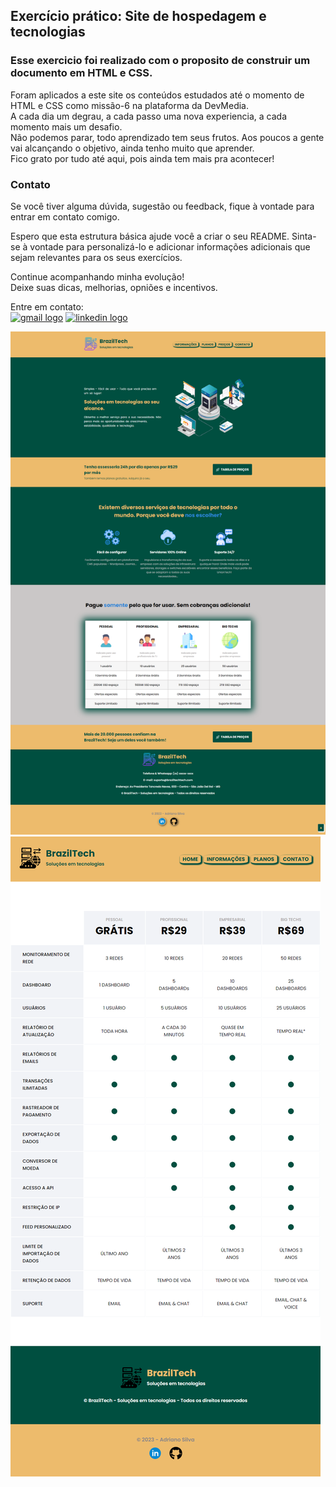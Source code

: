 <h2>Exercício prático: Site de hospedagem e tecnologias</h2>
<div>
  <h3>Esse exercicio foi realizado com o proposito de construir um documento em HTML e CSS.</h3>
  <p>Foram aplicados a este site os conteúdos estudados até o momento de HTML e CSS como missão-6 na plataforma da DevMedia.<br>A cada dia um degrau, a cada passo uma nova experiencia, a cada momento mais um desafio.<br>
Não podemos parar, todo aprendizado tem seus frutos.
Aos poucos a gente vai alcançando o objetivo, ainda tenho muito que aprender.<br>
Fico grato por tudo até aqui, pois ainda tem mais pra acontecer!
</p>
</div>

<div>
  <h3>Contato</h3>
  Se você tiver alguma dúvida, sugestão ou feedback, fique à vontade para entrar em contato comigo. 
  <br>
  
  Espero que esta estrutura básica ajude você a criar o seu README. Sinta-se à vontade para personalizá-lo e adicionar informações adicionais que sejam relevantes para os seus exercícios.<br>
  
  Continue acompanhando minha evolução!<br>
  Deixe suas dicas, melhorias, opniões e incentivos.
  
  Entre em contato:<br>
  <a href="mailto:adrianomatilde@gmail.com" target="blank"><img src="https://img.shields.io/static/v1?message=Gmail&logo=gmail&label=&color=D14836&logoColor=white&labelColor=&style=for-the-badge" height="35" alt="gmail logo"></a>
  <a href="https://www.linkedin.com/in/adrianomsj/" target="blank">
    <img src="https://img.shields.io/static/v1?message=LinkedIn&logo=linkedin&label=&color=0077B5&logoColor=white&labelColor=&style=for-the-badge" height="35" alt="linkedin logo"/>
  </a>
</div>

<img src="pagina-home.png"/>
<img src="pagina-tabeladeprecospng.png"/>
